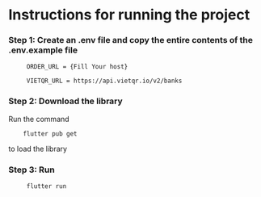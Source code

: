 # Instructions for running the project

### Step 1: Create an .env file and copy the entire contents of the .env.example file
```
     ORDER_URL = {Fill Your host}

     VIETQR_URL = https://api.vietqr.io/v2/banks

```

### Step 2: Download the library
Run the command
```
    flutter pub get
```
to load the library

### Step 3: Run
```
     flutter run
```